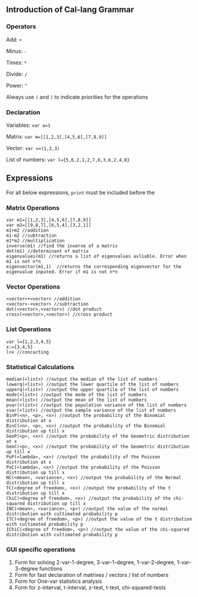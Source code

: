 ## Introduction of Cal-lang Grammar

### Operators

Add: `+` 

Minus: `-` 

Times: `*` 

Divide: `/` 

Power: `^` 

Always use `(` and `)` to indicate priorities for the operations

### Declaration

Variables: `var a=1` 

Matrix: `var m=[[1,2,3],[4,5,6],[7,8,9]]`

Vector: `var v=(1,2,3)`

List of numbers: `var l={5,6,2,1,2,7,6,3,6,2,4,8}`

## Expressions

For all below expressions, `print` must be included before the 

### Matrix Operations

```calc
var m1=[[1,2,3],[4,5,6],[7,8,9]]
var m2=[[9,8,7],[6,5,4],[3,2,1]]
m1+m2 //addition
m1-m2 //subtraction
m1*m2 //multiplication
inverse(m1) //find the inverse of a matrix
det(m1) //determinant of matrix
eigenvalues(m1) //returns a list of eigenvalues avliable. Error when m1 is not n*n
eigenvector(m1,1)  //returns the corresponding eigenvector for the eigenvalue inputed. Error if m1 is not n*n
```

### Vector Operations

```calc
<vector>+<vector> //addition
<vector>-<vector> //subtraction
dot(<vector>,<vector>) //dot product
cross(<vector>,<vector>) //cross product
```

### List Operations

```calc
var l={1,2,3,4,5}
x:={3,4,5}
l+x //concacting
```



### Statistical Calculations

```calc
median(<list>) //output the median of the list of numbers
lowerq(<list>) //output the lower quartile of the list of numbers
upperq(<list>) //output the upper quartile of the list of numbers
mode(<list>) //output the mode of the list of numbers
mean(<list>) //output the mean of the list of numbers
pvar(<list>) //output the population variance of the list of numbers
svar(<list>) //output the sample variance of the list of numbers
BinP(<n>, <p>, <x>) //output the probability of the Binomial distribution at x
BinC(<n>, <p>, <x>) //output the probability of the Binomial distribution up till x
GeoP(<p>, <x>) //output the probability of the Geometric distribution at x
GeoC(<p>, <x>) //output the probability of the Geometric distribution up till x
PoP(<lambda>, <x>) //output the probability of the Poisson distribution at x
PoC(<lambda>, <x>) //output the probability of the Poisson distribution up till x
NC(<mean>, <variance>, <x>) //output the probability of the Normal distribution up till x
TC(<degree of freedom>, <x>) //output the probability of the t distribution up till x
ChiC(<degree of freedom>, <x>) //output the probability of the chi-squared distribution up till x
INC(<mean>, <variance>, <p>) //output the value of the normal distribution with cultimated probability p
ITC(<degree of freedom>, <p>) //output the value of the t distribution with cultimated probability p
IChiC(<degree of freedom>, <p>) //output the value of the chi-squared distribution with cultimated probability p
```

### GUI specific operations

1. Form for solving 2-var-1-degree, 3-var-1-degree, 1-var-2-degree, 1-var-3-degree functions
2. Form for fast declaration of matrixes / vectors / list of numbers
3. Form for One-var statistics analysis
4. Form for z-interval, t-interval, z-test, t-test, chi-squared-tests

